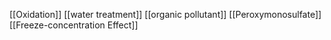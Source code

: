 [[Oxidation]]
[[water treatment]]
[[organic pollutant]]
[[Peroxymonosulfate]]
[[Freeze-concentration Effect]]
